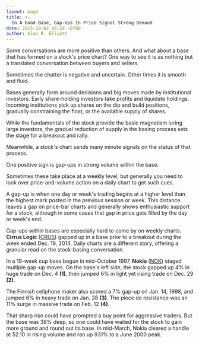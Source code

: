 ```yaml
---
layout: page
title: >-
  In A Good Base, Gap-Ups In Price Signal Strong Demand
date: 2015-10-02 16:23 -0700
author: Alan R. Elliott
---
```





Some conversations are more positive than others. And what about a base that has formed on a stock's price chart? One way to see it is as nothing but a translated conversation between buyers and sellers.


Sometimes the chatter is negative and uncertain. Other times it is smooth and fluid.


Bases generally form around decisions and big moves made by institutional investors. Early share-holding investors take profits and liquidate holdings. Incoming institutions pick up shares on the dip and build positions, gradually constraining the float, or the available supply of shares.


While the fundamentals of the stock provide the basic magnetism luring large investors, the gradual reduction of supply in the basing process sets the stage for a breakout and rally.


Meanwhile, a stock's chart sends many minute signals on the status of that process.


One positive sign is gap-ups in strong volume within the base.


Sometimes these take place at a weekly level, but generally you need to look over price-and-volume action on a daily chart to get such cues.


A gap-up is when one day or week's trading begins at a higher level than the highest mark posted in the previous session or week. This distance leaves a gap on price-bar charts and generally shows enthusiastic support for a stock, although in some cases that gap in price gets filled by the day or week's end.


Gap-ups within bases are especially hard to come by on weekly charts. **Cirrus Logic** ([CRUS](https://research.investors.com/quote.aspx?symbol=CRUS)) gapped up in a base prior to a breakout during the week ended Dec. 19, 2014. Daily charts are a different story, offering a granular read on the stock-basing conversation.


In a 19-week cup base begun in mid-October 1997, **Nokia** ([NOK](https://research.investors.com/quote.aspx?symbol=NOK)) staged multiple gap-up moves. On the base's left side, the stock gapped up 4% in huge trade on Dec. 4 **(1)**, then jumped 6% in light yet rising trade on Dec. 29 **(2)**.


The Finnish cellphone maker also scored a 7% gap-up on Jan. 14, 1998, and jumped 6% in heavy trade on Jan. 28 **(3)**. The piece de resistance was an 11% surge in massive trade on Feb. 12 **(4)**.


That sharp rise could have prompted a buy point for aggressive traders. But the base was 38% deep, so one could have waited for the stock to gain more ground and round out its base. In mid-March, Nokia cleared a handle at 52.10 in rising volume and ran up 931% to a June 2000 peak.





